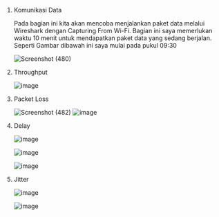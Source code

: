 1. Komunikasi Data

   Pada bagian ini kita akan mencoba menjalankan paket data melalui Wireshark dengan Capturing 
   From Wi-Fi. Bagian ini saya memerlukan waktu 10 menit untuk mendapatkan paket data yang sedang berjalan. Seperti Gambar dibawah ini saya mulai pada pukul 09:30

   ![Screenshot (480)](https://github.com/firehooman/Laprak-Jaringan-Komputer/assets/126407683/74b167d8-04b9-4226-bd3a-d76c0e3db8ae)

2. Throughput

   ![image](https://github.com/firehooman/Laprak-Jaringan-Komputer/assets/126407683/43deb138-4ffd-43cb-a142-091818544929)

   
3. Packet Loss

   ![Screenshot (482)](https://github.com/firehooman/Laprak-Jaringan-Komputer/assets/126407683/3b12a759-af9f-47ea-aafc-0c70bcc17524)
   ![image](https://github.com/firehooman/Laprak-Jaringan-Komputer/assets/126407683/f56c9bd0-ab1a-412c-8bb5-75e33e6e2150)


   
4. Delay

   ![image](https://github.com/firehooman/Laprak-Jaringan-Komputer/assets/126407683/0079ed63-b070-4b89-b0aa-c9ae3a81f276)

   ![image](https://github.com/firehooman/Laprak-Jaringan-Komputer/assets/126407683/92d29ffb-284c-4bf6-aa45-c7b9de9974d4)

   ![image](https://github.com/firehooman/Laprak-Jaringan-Komputer/assets/126407683/5030efa8-2a91-41f6-923d-de49a7a68ca4)

   
5. Jitter
   
   ![image](https://github.com/firehooman/Laprak-Jaringan-Komputer/assets/126407683/48d5fda8-5d1c-459c-82ce-17f99a8bebf0)

   ![image](https://github.com/firehooman/Laprak-Jaringan-Komputer/assets/126407683/29450481-4aab-4428-847a-a2235e6e0ca2)

